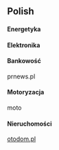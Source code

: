 ## Polish

#### Energetyka  

#### Elektronika  

#### Bankowość  

prnews.pl

#### Motoryzacja  

moto

#### Nieruchomości  

[otodom.pl](https://www.otodom.pl/)  
